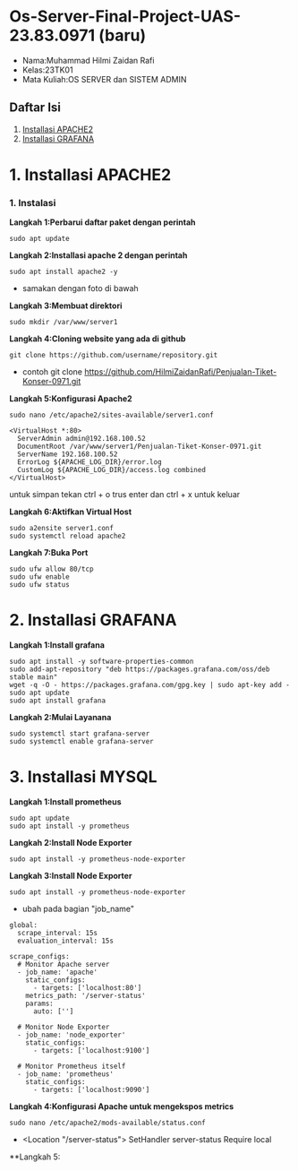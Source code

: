 # Os-Server-Final-Project-UAS-23.83.0971 (baru)

- Nama:Muhammad Hilmi Zaidan Rafi
- Kelas:23TK01
- Mata Kuliah:OS SERVER dan SISTEM ADMIN

## Daftar Isi
1. [Installasi APACHE2](#1-installasi-apache2)
2. [Installasi GRAFANA](#2-installasi-grafana)

# 1. Installasi APACHE2
### 1. Instalasi
**Langkah 1:Perbarui daftar paket dengan perintah**
```
sudo apt update
```

**Langkah 2:Installasi apache 2 dengan perintah**
```
sudo apt install apache2 -y
```
- samakan dengan foto di bawah

**Langkah 3:Membuat direktori**
```
sudo mkdir /var/www/server1
```
**Langkah 4:Cloning website yang ada di github**
```
git clone https://github.com/username/repository.git
```
- contoh git clone https://github.com/HilmiZaidanRafi/Penjualan-Tiket-Konser-0971.git

**Langkah 5:Konfigurasi Apache2**
```
sudo nano /etc/apache2/sites-available/server1.conf
```
```
<VirtualHost *:80>
  ServerAdmin admin@192.168.100.52
  DocumentRoot /var/www/server1/Penjualan-Tiket-Konser-0971.git
  ServerName 192.168.100.52
  ErrorLog ${APACHE_LOG_DIR}/error.log
  CustomLog ${APACHE_LOG_DIR}/access.log combined
</VirtualHost>
```

untuk simpan tekan ctrl + o trus enter dan ctrl + x untuk keluar

**Langkah 6:Aktifkan Virtual Host**
```
sudo a2ensite server1.conf
sudo systemctl reload apache2
```
**Langkah 7:Buka Port**
```
sudo ufw allow 80/tcp
sudo ufw enable
sudo ufw status
```

# 2. Installasi GRAFANA
**Langkah 1:Install grafana**
```
sudo apt install -y software-properties-common
sudo add-apt-repository "deb https://packages.grafana.com/oss/deb stable main"
wget -q -O - https://packages.grafana.com/gpg.key | sudo apt-key add -
sudo apt update
sudo apt install grafana
```

**Langkah 2:Mulai Layanana**
```
sudo systemctl start grafana-server
sudo systemctl enable grafana-server
```

# 3. Installasi MYSQL
**Langkah 1:Install prometheus**
```
sudo apt update
sudo apt install -y prometheus
```

**Langkah 2:Install Node Exporter**
```
sudo apt install -y prometheus-node-exporter
```

**Langkah 3:Install Node Exporter**
```
sudo apt install -y prometheus-node-exporter
```
- ubah pada bagian "job_name"
```
global:
  scrape_interval: 15s
  evaluation_interval: 15s

scrape_configs:
  # Monitor Apache server
  - job_name: 'apache'
    static_configs:
      - targets: ['localhost:80']
    metrics_path: '/server-status'
    params:
      auto: ['']

  # Monitor Node Exporter
  - job_name: 'node_exporter'
    static_configs:
      - targets: ['localhost:9100']

  # Monitor Prometheus itself
  - job_name: 'prometheus'
    static_configs:
      - targets: ['localhost:9090']
```

**Langkah 4:Konfigurasi Apache untuk mengekspos metrics**
```
sudo nano /etc/apache2/mods-available/status.conf
```
- <Location "/server-status">
    SetHandler server-status
    Require local
</Location>

**Langkah 5:
